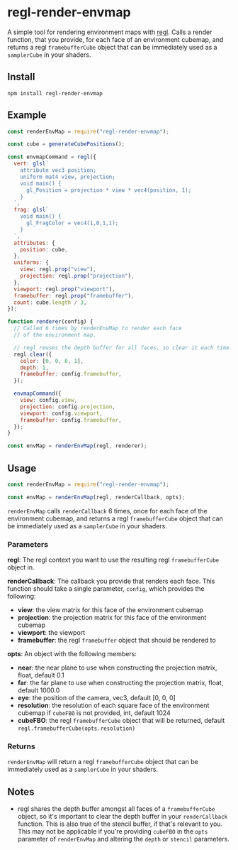 # regl-render-envmap

A simple tool for rendering environment maps with [regl](https://github.com/regl-project/regl). Calls a render function,
that you provide, for each face of an environment cubemap, and returns a regl `framebufferCube` object that can be
immediately used as a `samplerCube` in your shaders.

## Install

```
npm install regl-render-envmap
```

## Example

```js
const renderEnvMap = require("regl-render-envmap");

const cube = generateCubePositions();

const envmapCommand = regl({
  vert: glsl`
    attribute vec3 position;
    uniform mat4 view, projection;
    void main() {
      gl_Position = projection * view * vec4(position, 1);
    }
  `,
  frag: glsl`
    void main() {
      gl_FragColor = vec4(1,0,1,1);
    }
  `,
  attributes: {
    position: cube,
  },
  uniforms: {
    view: regl.prop("view"),
    projection: regl.prop("projection"),
  },
  viewport: regl.prop("viewport"),
  framebuffer: regl.prop("framebuffer"),
  count: cube.length / 3,
});

function renderer(config) {
  // Called 6 times by renderEnvMap to render each face
  // of the environment map.

  // regl reuses the depth buffer for all faces, so clear it each time.
  regl.clear({
    color: [0, 0, 0, 1],
    depth: 1,
    framebuffer: config.framebuffer,
  });

  envmapCommand({
    view: config.view,
    projection: config.projection,
    viewport: config.viewport,
    framebuffer: config.framebuffer,
  });
}

const envMap = renderEnvMap(regl, renderer);
```

## Usage

```js
const renderEnvMap = require("regl-render-envmap");

const envMap = renderEnvMap(regl, renderCallback, opts);
```

`renderEnvMap` calls `renderCallback` 6 times, once for each face of the environment cubemap, and returns a regl `framebufferCube` object
that can be immediately used as a `samplerCube` in your shaders.

### Parameters

**regl**: The regl context you want to use the resulting regl `framebufferCube` object in.

**renderCallback**: The callback you provide that renders each face. This function should take a single parameter, `config`,
which provides the following:

* **view**: the view matrix for this face of the environment cubemap
* **projection**: the projection matrix for this face of the environment cubemap
* **viewport**: the viewport
* **framebuffer**: the regl `framebuffer` object that should be rendered to

**opts**: An object with the following members:

* **near**: the near plane to use when constructing the projection matrix, float, default 0.1
* **far**: the far plane to use when constructing the projection matrix, float, default 1000.0
* **eye**: the position of the camera, vec3, default [0, 0, 0]
* **resolution**: the resolution of each square face of the environment cubemap if `cubeFBO` is not provided, int, default 1024
* **cubeFBO**: the regl `framebufferCube` object that will be returned, default `regl.framebufferCube(opts.resolution)`

### Returns

`renderEnvMap` will return a regl `framebufferCube` object that can be immediately used as a `samplerCube` in your shaders.

## Notes

* regl shares the depth buffer amongst all faces of a `framebufferCube` object, so it's important to clear the depth buffer
  in your `renderCallback` function. This is also true of the stencil buffer, if that's relevant to you. This may not
  be applicable if you're providing `cubeFBO` in the `opts` parameter of `renderEnvMap` and altering the `depth` or
  `stencil` parameters.
